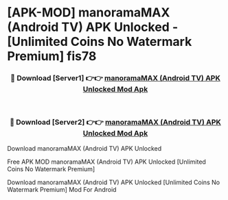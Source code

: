 # [APK-MOD] manoramaMAX (Android TV) APK Unlocked - [Unlimited Coins No Watermark Premium] fis78



<div align="center">
<h3>🔴 Download [Server1] 👉👉 <a href="https://momento.my/?title=manoramaMAX_(Android_TV)_APK_Unlocked">manoramaMAX (Android TV) APK Unlocked Mod Apk</a></h3><br>

<h3>🔴 Download [Server2] 👉👉 <a href="https://momento.my/?title=manoramaMAX_(Android_TV)_APK_Unlocked">manoramaMAX (Android TV) APK Unlocked Mod Apk</a></h3>
</div>



Download manoramaMAX (Android TV) APK Unlocked 

Free APK MOD manoramaMAX (Android TV) APK Unlocked [Unlimited Coins No Watermark Premium]

Download manoramaMAX (Android TV) APK Unlocked [Unlimited Coins No Watermark Premium] Mod For Android
